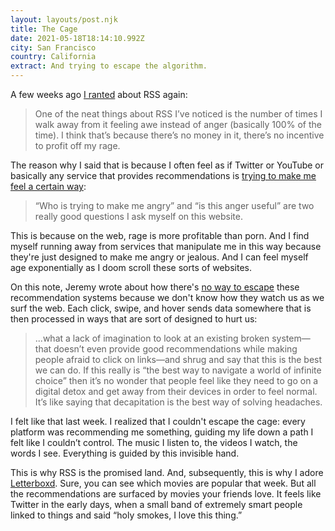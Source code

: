 ```yaml
---
layout: layouts/post.njk
title: The Cage
date: 2021-05-18T18:14:10.992Z
city: San Francisco
country: California
extract: And trying to escape the algorithm.
---
```


A few weeks ago [I ranted](https://twitter.com/robinrendle/status/1388942982225666051) about RSS again:

> One of the neat things about RSS I’ve noticed is the number of times I walk away from it feeling awe instead of anger (basically 100% of the time). I think that’s because there’s no money in it, there’s no incentive to profit off my rage.

The reason why I said that is because I often feel as if Twitter or YouTube or basically any service that provides recommendations is [trying to make me feel a certain way](https://twitter.com/robinrendle/status/1388944569555771398):

> “Who is trying to make me angry” and “is this anger useful” are two really good questions I ask myself on this website.

This is because on the web, rage is more profitable than porn. And I find myself running away from services that manipulate me in this way because they're just designed to make me angry or jealous. And I can feel myself age exponentially as I doom scroll these sorts of websites.

On this note, Jeremy wrote about how there's [no way to escape](https://adactio.com/journal/18117) these recommendation systems because we don't know how they watch us as we surf the web. Each click, swipe, and hover sends data somewhere that is then processed in ways that are sort of designed to hurt us:

> ...what a lack of imagination to look at an existing broken system—that doesn’t even provide good recommendations while making people afraid to click on links—and shrug and say that this is the best we can do. If this really is “the best way to navigate a world of infinite choice” then it’s no wonder that people feel like they need to go on a digital detox and get away from their devices in order to feel normal. It’s like saying that decapitation is the best way of solving headaches.

I felt like that last week. I realized that I couldn't escape the cage: every platform was recommending me something, guiding my life down a path I felt like I couldn’t control. The music I listen to, the videos I watch, the words I see. Everything is guided by this invisible hand.

This is why RSS is the promised land. And, subsequently, this is why I adore [Letterboxd](https://letterboxd.com/). Sure, you can see which movies are popular that week. But all the recommendations are surfaced by movies your friends love. It feels like Twitter in the early days, when a small band of extremely smart people linked to things and said “holy smokes, I love this thing.”
